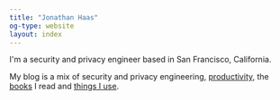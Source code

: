 ```yaml
---
title: "Jonathan Haas"
og-type: website
layout: index
---
```


I'm a security and privacy engineer based in San Francisco, California.

My blog is a mix of security and privacy engineering, [productivity](/productivity), the [books](/books) I read and [things I use](/uses).
